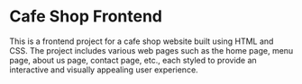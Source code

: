 <h1>Cafe Shop Frontend</h1>

This is a frontend project for a cafe shop website built using HTML and CSS. The project includes various web pages such as the home page, menu page, about us page, contact page, etc., each styled to provide an interactive and visually appealing user experience.
